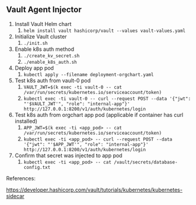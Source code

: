 ## Vault Agent Injector

1. Install Vault Helm chart
   1. `helm install vault hashicorp/vault --values vault-values.yaml`
2. Initialize Vault cluster
   1. `./init.sh`
3. Enable k8s auth method
   1. `./create_kv_secret.sh`
   2. `./enable_k8s_auth.sh`
4. Deploy app pod
   1. `kubectl apply --filename deployment-orgchart.yaml`
5. Test k8s auth from vault-0 pod 
   1. `VAULT_JWT=$(k exec -ti vault-0 -- cat /var/run/secrets/kubernetes.io/serviceaccount/token)`
   2. `kubectl exec -ti vault-0 -- curl --request POST --data '{"jwt": "'$VAULT_JWT'", "role": "internal-app"}' http://127.0.0.1:8200/v1/auth/kubernetes/login`
6. Test k8s auth from orgchart app pod (applicable if container has curl installed)
   1. `APP_JWT=$(k exec -ti <app_pod> -- cat /var/run/secrets/kubernetes.io/serviceaccount/token)`
   2. `kubectl exec -ti <app_pod> -- curl --request POST --data '{"jwt": "'$APP_JWT'", "role": "internal-app"}' http://127.0.0.1:8200/v1/auth/kubernetes/login`
7. Confirm that secret was injected to app pod
   1. `kubectl exec -ti <app_pod> -- cat /vault/secrets/database-config.txt`

References: 

https://developer.hashicorp.com/vault/tutorials/kubernetes/kubernetes-sidecar


